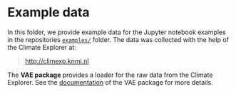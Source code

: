 # Example data

In this folder, we provide example data for the Jupyter notebook examples in the repositories [`examples/`](/examples/) folder. The data was collected with the help of the Climate Explorer at:

> http://climexp.knmi.nl

The __VAE package__ provides a loader for the raw data from the Climate Explorer. See the [documentation](https://andr-groth.github.io/VAE-project/VAE.utils.fileio/#VAE.utils.fileio.example_read_climexp_raw_data_multi) of the VAE package for more details.